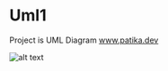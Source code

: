 # Uml1
Project is UML Diagram
www.patika.dev

![alt text](http://(https://imgyukle.com/i/R4Mp98)/to/img.png)
